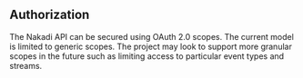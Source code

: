## Authorization

The Nakadi API can be secured using OAuth 2.0 scopes. The current model is 
limited to generic scopes. The project may look to support more granular 
scopes in the future such as limiting access to particular event types and streams.
